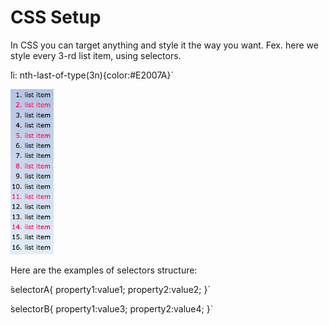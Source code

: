# CSS Setup

In CSS you can target anything and style it the way you  want. Fex. here we style every 3-rd list item, using selectors.

̀li: nth-last-of-type(3n){color:#E2007A}̀

![my image name](./listItemsStyle.png)

Here are the examples of selectors structure:

̀selectorA{
    property1:value1;
    property2:value2;
}̀

̀selectorB{
    property1:value3;
    property2:value4;
 }̀


